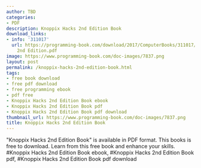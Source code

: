 ```yaml
---
author: TBD
categories:
- PDF
description: Knoppix Hacks 2nd Edition Book
download_links:
- info: '311017'
  url: https://programming-book.com/download/2017/ComputerBooks/311017/Knoppix Hacks
    2nd Edition.pdf
image: https://www.programming-book.com/doc-images/7837.png
layout: post
permalink: /knoppix-hacks-2nd-edition-book.html
tags:
- free book download
- free pdf download
- free programming ebook
- pdf free
- Knoppix Hacks 2nd Edition Book ebook
- Knoppix Hacks 2nd Edition Book pdf
- Knoppix Hacks 2nd Edition Book pdf download
thumbnail_url: https://www.programming-book.com/doc-images/7837.png
title: Knoppix Hacks 2nd Edition Book
---
```


 
<div class="item-desc text-justify">
  "Knoppix Hacks 2nd Edition Book" is available in PDF format. This books is free to download. Learn from this free book and enhance your skills.
  <br>
  #Knoppix Hacks 2nd Edition Book ebook, #Knoppix Hacks 2nd Edition Book pdf, #Knoppix Hacks 2nd Edition Book pdf download
</div>